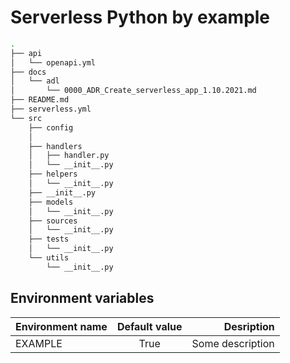 # Serverless Python by example

```bash
.
├── api
│   └── openapi.yml
├── docs
│   └── adl
│       └── 0000_ADR_Create_serverless_app_1.10.2021.md
├── README.md
├── serverless.yml
└── src
    ├── config
    │   
    ├── handlers
    │   ├── handler.py
    │   └── __init__.py
    ├── helpers
    │   └── __init__.py
    ├── __init__.py
    ├── models
    │   └── __init__.py
    ├── sources
    │   └── __init__.py
    ├── tests
    │   └── __init__.py
    └── utils
        └── __init__.py
```

## Environment variables

| Environment name   | Default value |     Desription   |
|--------------------|:-------------:|-----------------:|
| EXAMPLE            |  True         | Some description |

